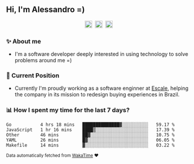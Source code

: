 ## Hi, I'm Alessandro =)

<p align="center">
  <a href="https://www.linkedin.com/in/alessandro-costa-dev/"><img src="https://img.shields.io/badge/-alessandro--costa--dev-%233f7ec6?style=flat-square&logo=Linkedin&logoColor=white" height="20"/></a>&nbsp;&nbsp;<a href="https://medium.com/@alessandro_costa"><img src="https://img.shields.io/badge/-%40alessandro__costa-%20black?style=flat-square&logo=Medium" height="20"/></a>&nbsp;&nbsp;<a href="mailto:alessandro96fc@gmail.com"><img src="https://img.shields.io/badge/-alessandro96fc%40gmail.com-%23c14438?style=flat-square&logo=Gmail&logoColor=white" height="20"/></a>
</p>

### :sparkles: About me

- I'm a software developer deeply interested in using technology to solve problems around me =)

### :office: Current Position 

-  Currently I'm proudly working as a software enginner at [Escale](https://github.com/escaletech), helping the company in its mission to redesign buying experiences in Brazil.

### :bar_chart: How I spent my time for the last 7 days?

<!--START_SECTION:waka-->
```text
Go           4 hrs 18 mins   ██████████████▓░░░░░░░░░░   59.17 % 
JavaScript   1 hr 16 mins    ████▒░░░░░░░░░░░░░░░░░░░░   17.39 % 
Other        46 mins         ██▓░░░░░░░░░░░░░░░░░░░░░░   10.75 % 
YAML         26 mins         █▓░░░░░░░░░░░░░░░░░░░░░░░   06.05 % 
Makefile     14 mins         ▓░░░░░░░░░░░░░░░░░░░░░░░░   03.22 % 
```
<!--END_SECTION:waka-->

<sub>Data automatically fetched from [WakaTime](https://wakatime.com/) :heart:</sub>
